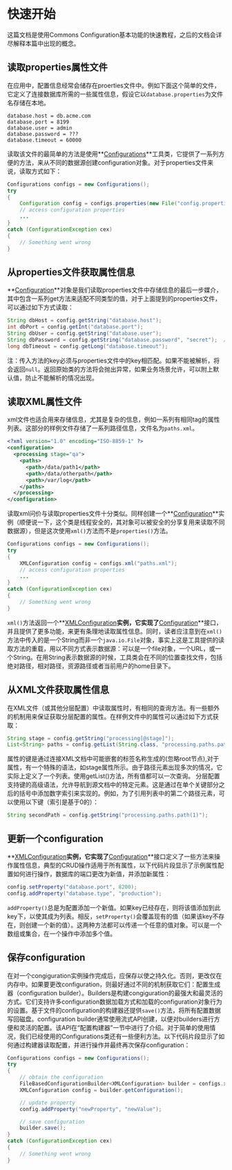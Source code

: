 # 快速开始
这篇文档是使用Commons Configuration基本功能的快速教程，之后的文档会详尽解释本篇中出现的概念。

## 读取properties属性文件

在应用中，配置信息经常会储存在proerties文件中。例如下面这个简单的文件，它定义了连接数据库所需的一些属性信息，假设它以`database.properties`为文件名存储在本地。

```
database.host = db.acme.com
database.port = 8199
database.user = admin
database.password = ???
database.timeout = 60000
```

读取该文件的最简单的方法是使用**[Configurations](https://commons.apache.org/proper/commons-configuration/apidocs/org/apache/commons/configuration2/builder/fluent/Configurations.html)**工具类，它提供了一系列方便的方法，来从不同的数据源创建configuration对象。对于properties文件来说，读取方式如下：

```java
Configurations configs = new Configurations();
try
{
    Configuration config = configs.properties(new File("config.properties"));
    // access configuration properties
    ...
}
catch (ConfigurationException cex)
{
    // Something went wrong
}
```

## 从properties文件获取属性信息

**[Configuration](https://commons.apache.org/proper/commons-configuration/apidocs/org/apache/commons/configuration2/Configuration.html)**对象是我们读取properties文件中存储信息的最后一步媒介，其中包含一系列get方法来适配不同类型的值，对于上面提到的properties文件，可以通过如下方式读取：

```java
String dbHost = config.getString("database.host");
int dbPort = config.getInt("database.port");
String dbUser = config.getString("database.user");
String dbPassword = config.getString("database.password", "secret");  // provide a default
long dbTimeout = config.getLong("database.timeout");
```
注：传入方法的key必须与properties文件中的key相匹配。如果不能被解析，将会返回`null`。返回原始类的方法将会抛出异常，如果业务场景允许，可以附上默认值，防止不能解析的情况出现。

## 读取XML属性文件
xml文件也适合用来存储信息，尤其是复杂的信息，例如一系列有相同tag的属性列表。这部分的样例文件存储了一系列路径信息，文件名为`paths.xml`。

```xml
<?xml version="1.0" encoding="ISO-8859-1" ?>
<configuration>
  <processing stage="qa">
    <paths>
      <path>/data/path1</path>
      <path>/data/otherpath</path>
      <path>/var/log</path>
    </paths>
  </processing>
</configuration>
```

读取xml问价与读取properties文件十分类似。同样创建一个**[Configuration](https://commons.apache.org/proper/commons-configuration/apidocs/org/apache/commons/configuration2/Configuration.html)**实例（顺便说一下，这个类是线程安全的，其对象可以被安全的分享复用来读取不同数据源），但是这次使用`xml()`方法而不是`properties()`方法。

```java
Configurations configs = new Configurations();
try
{
    XMLConfiguration config = configs.xml("paths.xml");
    // access configuration properties
    ...
}
catch (ConfigurationException cex)
{
    // Something went wrong
}
```

`xml()`方法返回一个**[XMLConfiguration](https://commons.apache.org/proper/commons-configuration/apidocs/org/apache/commons/configuration2/XMLConfiguration.html)**实例，它实现了**[Configuration](https://commons.apache.org/proper/commons-configuration/apidocs/org/apache/commons/configuration2/Configuration.html)**接口，并且提供了更多功能，来更有条理地读取属性信息。同时，读者应注意到在`xml()`方法中传入的是一个String而非一个`java.io.File`对象，事实上这是工具提供的读取方法的重载，用以不同方式表示数据源：可以是一个file对象，一个URL，或一个String。在用String表示数据源的时候，工具类会在不同的位置查找文件，包括绝对路径，相对路径，资源路径或者当前用户的home目录下。

## 从XML文件获取属性信息

在XML文件（或其他分层配置）中读取属性时，有相同的查询方法。有一些额外的机制用来保证获取分层配置的属性。在样例文件中的属性可以通过如下方式获取：

```java
String stage = config.getString("processing[@stage]");
List<String> paths = config.getList(String.class, "processing.paths.path");
```

属性的键是通过连接XML文档中可能嵌套的标签名称生成的(忽略root节点),对于属性，有一个特殊的语法，如stage属性所示。由于路径元素出现多次的情况，它实际上定义了一个列表。使用getList()方法，所有值都可以一次查询。
分层配置支持键的高级语法，允许导航到源文档中的特定元素。这是通过在单个关键部分之后的括号中添加数字索引来实现的。例如，为了引用列表中的第二个路径元素，可以使用以下键（索引是基于0的）：

```java
String secondPath = config.getString("processing.paths.path(1)");
```

## 更新一个configuration

**[XMLConfiguration](https://commons.apache.org/proper/commons-configuration/apidocs/org/apache/commons/configuration2/XMLConfiguration.html)**实例，它实现了**[Configuration](https://commons.apache.org/proper/commons-configuration/apidocs/org/apache/commons/configuration2/Configuration.html)**接口定义了一些方法来操作属性信息，典型的CRUD操作适用于所有属性，以下代码片段显示了示例属性配置如何进行操作，数据库的端口更改为新值，并添加新属性：

```java
config.setProperty("database.port", 8200);
config.addProperty("database.type", "production");
```
`addProperty()`总是为配置添加一个新值。如果key已经存在，则将该值添加到此key下，以使其成为列表。相反，`setProperty()`会覆盖现有的值（如果该key不存在，则创建一个新的值）。这两种方法都可以传递一个任意的值对象。可以是一个数组或集合，在一个操作中添加多个值。

## 保存configuration

在对一个congiguration实例操作完成后，应保存以使之持久化。否则，更改仅在内存中。如果要更改configuration，则最好通过不同的机制获取它们：配置生成器（configuration builder）。Builders是构建congiguration的最强大和最灵活的方式。它们支持许多configuration数据加载方式和加载的configuration对象行为的设置。基于文件的configuration的构建器还提供`save()`方法，将所有配置数据写回磁盘。configuration builder通常使用流式API创建，以便对builders进行方便和灵活的配置。该API在“配置构建器”一节中进行了介绍。对于简单的使用情况，我们已经使用的Configurations类还有一些便利方法。以下代码片段显示了如何通过构建器读取配置，并进行操作并最终再次保存configuration：

```java
Configurations configs = new Configurations();
try
{
    // obtain the configuration
    FileBasedConfigurationBuilder<XMLConfiguration> builder = configs.xmlBuilder("paths.xml");
    XMLConfiguration config = builder.getConfiguration();

    // update property
    config.addProperty("newProperty", "newValue");

    // save configuration
    builder.save();
}
catch (ConfigurationException cex)
{
    // Something went wrong
}
```
